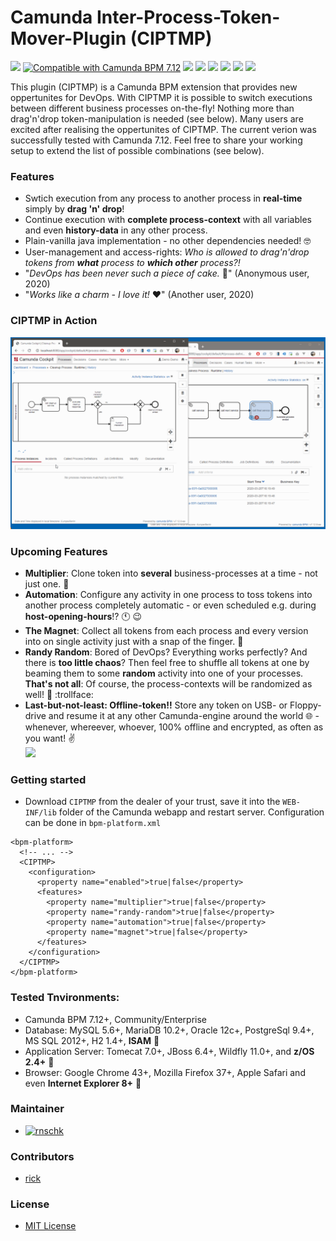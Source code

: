 # Camunda Inter-Process-Token-Mover-Plugin (CIPTMP)
  
[![](https://img.shields.io/badge/build-passing-success.svg)](https://github.com/rnschk/camunda-inter-process-token-mover-plugin)
[![Compatible with Camunda BPM 7.12](https://img.shields.io/badge/Camunda%20BPM-7.12+-eb256e.svg)](https://github.com/camunda/camunda-bpm-platform)
[![](https://img.shields.io/github/downloads/rnschk/camunda-inter-process-token-mover-plugin/total.svg)](https://github.com/rnschk/camunda-inter-process-token-mover-plugin)
[![](https://img.shields.io/github/issues/rnschk/camunda-inter-process-token-mover-plugin.svg)](https://github.com/rnschk/camunda-inter-process-token-mover-plugin)
[![](https://img.shields.io/github/license/rnschk/camunda-inter-process-token-mover-plugin)](https://github.com/rnschk/camunda-inter-process-token-mover-plugin)
[![](https://img.shields.io/github/v/release/rnschk/camunda-inter-process-token-mover-plugin)](https://github.com/rnschk/camunda-inter-process-token-mover-plugin)
[![](https://img.shields.io/github/forks/rnschk/camunda-inter-process-token-mover-plugin.svg)](https://github.com/rnschk/camunda-inter-process-token-mover-plugin)
[![](https://img.shields.io/github/stars/rnschk/camunda-inter-process-token-mover-plugin.svg)](https://github.com/rnschk/camunda-inter-process-token-mover-plugin)

This plugin (CIPTMP) is a Camunda BPM extension that provides new oppertunites for DevOps. With CIPTMP it is possible to switch executions between different business processes on-the-fly! Nothing more than drag'n'drop token-manipulation is needed (see below). Many users are excited after realising the oppertunites of CIPTMP.
The current verion was successfully tested with Camunda 7.12. Feel free to share your working setup to extend the list of possible combinations (see below). 

### Features
* Swtich execution from any process to another process in **real-time** simply by **drag 'n' drop**!
* Continue execution with **complete process-context** with all variables and even **history-data** in any other process.
* Plain-vanilla java implementation - no other dependencies needed! :nerd_face:
* User-management and access-rights: *Who is allowed to drag'n'drop tokens from __what__ process to __which other__ process?!*
* "*DevOps has been never such a piece of cake.* :cake:" (Anonymous user, 2020)
* "*Works like a charm - I love it!* :heart:" (Another user, 2020)

### CIPTMP in Action
![](img/camunda_plugin_cross_process_mover_progress.gif)

### Upcoming Features
* **Multiplier**: Clone token into **several** business-processes at a time - not just one. :trident:
* **Automation**: Configure any activity in one process to toss tokens into another process completely automatic - or even scheduled e.g. during **host-opening-hours**!? :clock11: :wink:
* **The Magnet**: Collect all tokens from each process and every version into on single activity just with a snap of the finger. :clap:
* **Randy Random**: Bored of DevOps? Everything works perfectly? And there is **too little chaos**? Then feel free to shuffle all tokens at one by beaming them to some **random** activity into one of your processes. **That's not all**: Of course, the process-contexts will be randomized as well! :game_die: :trollface:
* **Last-but-not-least: Offline-token!!** Store any token on USB- or Floppy-drive and resume it at any other Camunda-engine around the world :globe_with_meridians: - whenever, whereever, whoever, 100% offline and encrypted, as often as you want! :v:  
![](img/mind.gif)

### Getting started
* Download `CIPTMP` from the dealer of your trust, save it into the `WEB-INF/lib` folder of the Camunda webapp and restart server. Configuration can be done in `bpm-platform.xml`
```
<bpm-platform>
  <!-- ... --> 
  <CIPTMP>
    <configuration>
      <property name="enabled">true|false</property>
      <features>
        <property name="multiplier">true|false</property>
        <property name="randy-random">true|false</property>
        <property name="automation">true|false</property>
        <property name="magnet">true|false</property>
      </features>
    </configuration>
  </CIPTMP>
</bpm-platform>
```

### Tested Tnvironments:
* Camunda BPM 7.12+, Community/Enterprise
* Database: MySQL 5.6+, MariaDB 10.2+, Oracle 12c+, PostgreSql 9.4+, MS SQL 2012+, H2 1.4+, **ISAM** :floppy_disk:
* Application Server: Tomecat 7.0+, JBoss 6.4+, Wildfly 11.0+, and **z/OS 2.4+** :satellite:
* Browser: Google Chrome 43+, Mozilla Firefox 37+, Apple Safari and even **Internet Explorer 8+** :bug:

### Maintainer
* [![rnschk](https://img.shields.io/twitter/follow/rnschk.svg)](https://twitter.com/rnschk) 

### Contributors
* [rick](http://youtu.be/dQw4w9WgXcQ)

### License
* [MIT License](LICENSE)
